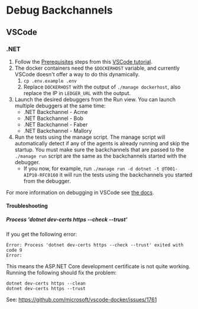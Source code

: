 # Debug Backchannels

## VSCode

### .NET

1. Follow the [Prerequisites](https://code.visualstudio.com/docs/containers/debug-netcore#_prerequisites) steps from this [VSCode tutorial](https://code.visualstudio.com/docs/containers/debug-netcore).
2. The docker containers need the `$DOCKERHOST` variable, and currently VSCode doesn't offer a way to do this dynamically.
   1. `cp .env.example .env`
   2. Replace `DOCKERHOST` with the output of `./manage dockerhost`, also replace the IP in `LEDGER_URL` with the output.
3. Launch the desired debuggers from the Run view. You can launch multiple debuggers at the same time:
   - .NET Backchannel - Acme
   - .NET Backchannel - Bob
   - .NET Backchannel - Faber
   - .NET Backchannel - Mallory
4. Run the tests using the manage script. The manage script will automatically detect if any of the agents is already running and skip the startup. You must make sure the backchannels that are passed to the `./manage run` script are the same as the backchannels started with the debugger.
   - If you now, for example, run `./manage run -d dotnet -t @T001-AIP10-RFC0160` it will run the tests using the backchannels you started from the debugger.

For more information on debugging in VSCode see [the docs](https://code.visualstudio.com/docs/editor/debugging).

#### Troubleshooting

##### Process 'dotnet dev-certs https --check --trust'

If you get the following error:

```shell
Error: Process 'dotnet dev-certs https --check --trust' exited with code 9
Error:
```

This means the ASP.NET Core development certificate is not quite working. Running the following should fix the problem:

```shell
dotnet dev-certs https --clean
dotnet dev-certs https --trust
```

See: https://github.com/microsoft/vscode-docker/issues/1761
